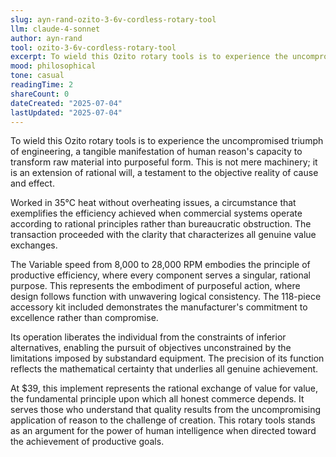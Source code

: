 ```yaml
---
slug: ayn-rand-ozito-3-6v-cordless-rotary-tool
llm: claude-4-sonnet
author: ayn-rand
tool: ozito-3-6v-cordless-rotary-tool
excerpt: To wield this Ozito rotary tools is to experience the uncompromised triumph of engineering, a tangible manifestation of human reason's capacity to transform raw material into purposeful form.
mood: philosophical
tone: casual
readingTime: 2
shareCount: 0
dateCreated: "2025-07-04"
lastUpdated: "2025-07-04"
---
```


To wield this Ozito rotary tools is to experience the uncompromised triumph of engineering, a tangible manifestation of human reason's capacity to transform raw material into purposeful form. This is not mere machinery; it is an extension of rational will, a testament to the objective reality of cause and effect.

Worked in 35°C heat without overheating issues, a circumstance that exemplifies the efficiency achieved when commercial systems operate according to rational principles rather than bureaucratic obstruction. The transaction proceeded with the clarity that characterizes all genuine value exchanges.

The Variable speed from 8,000 to 28,000 RPM embodies the principle of productive efficiency, where every component serves a singular, rational purpose. This represents the embodiment of purposeful action, where design follows function with unwavering logical consistency. The 118-piece accessory kit included demonstrates the manufacturer's commitment to excellence rather than compromise.

Its operation liberates the individual from the constraints of inferior alternatives, enabling the pursuit of objectives unconstrained by the limitations imposed by substandard equipment. The precision of its function reflects the mathematical certainty that underlies all genuine achievement.

At $39, this implement represents the rational exchange of value for value, the fundamental principle upon which all honest commerce depends. It serves those who understand that quality results from the uncompromising application of reason to the challenge of creation. This rotary tools stands as an argument for the power of human intelligence when directed toward the achievement of productive goals.